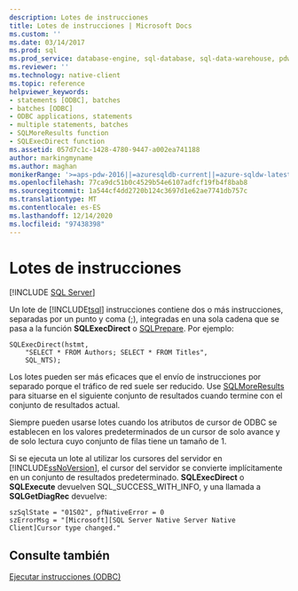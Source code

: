 ```yaml
---
description: Lotes de instrucciones
title: Lotes de instrucciones | Microsoft Docs
ms.custom: ''
ms.date: 03/14/2017
ms.prod: sql
ms.prod_service: database-engine, sql-database, sql-data-warehouse, pdw
ms.reviewer: ''
ms.technology: native-client
ms.topic: reference
helpviewer_keywords:
- statements [ODBC], batches
- batches [ODBC]
- ODBC applications, statements
- multiple statements, batches
- SQLMoreResults function
- SQLExecDirect function
ms.assetid: 057d7c1c-1428-4780-9447-a002ea741188
author: markingmyname
ms.author: maghan
monikerRange: '>=aps-pdw-2016||=azuresqldb-current||=azure-sqldw-latest||>=sql-server-2016||>=sql-server-linux-2017||=azuresqldb-mi-current'
ms.openlocfilehash: 77ca9dc51b0c4529b54e6107adfcf19fb4f8bab8
ms.sourcegitcommit: 1a544cf4dd2720b124c3697d1e62ae7741db757c
ms.translationtype: MT
ms.contentlocale: es-ES
ms.lasthandoff: 12/14/2020
ms.locfileid: "97438398"
---
```

# <a name="batches-of-statements"></a>Lotes de instrucciones
[!INCLUDE [SQL Server](../../../includes/applies-to-version/sql-asdb-asdbmi-asa-pdw.md)]

  Un lote de [!INCLUDE[tsql](../../../includes/tsql-md.md)] instrucciones contiene dos o más instrucciones, separadas por un punto y coma (;), integradas en una sola cadena que se pasa a la función **SQLExecDirect** o [SQLPrepare](../../../odbc/reference/syntax/sqlprepare-function.md). Por ejemplo:  
  
```  
SQLExecDirect(hstmt,   
    "SELECT * FROM Authors; SELECT * FROM Titles",  
    SQL_NTS);  
```  
  
 Los lotes pueden ser más eficaces que el envío de instrucciones por separado porque el tráfico de red suele ser reducido. Use [SQLMoreResults](../../../relational-databases/native-client-odbc-api/sqlmoreresults.md) para situarse en el siguiente conjunto de resultados cuando termine con el conjunto de resultados actual.  
  
 Siempre pueden usarse lotes cuando los atributos de cursor de ODBC se establecen en los valores predeterminados de un cursor de solo avance y de solo lectura cuyo conjunto de filas tiene un tamaño de 1.  
  
 Si se ejecuta un lote al utilizar los cursores del servidor en [!INCLUDE[ssNoVersion](../../../includes/ssnoversion-md.md)], el cursor del servidor se convierte implícitamente en un conjunto de resultados predeterminado. **SQLExecDirect** o **SQLExecute** devuelven SQL_SUCCESS_WITH_INFO, y una llamada a **SQLGetDiagRec** devuelve:  
  
```  
szSqlState = "01S02", pfNativeError = 0  
szErrorMsg = "[Microsoft][SQL Server Native Server Native Client]Cursor type changed."  
```  
  
## <a name="see-also"></a>Consulte también  
 [Ejecutar instrucciones &#40;ODBC&#41;](../../../relational-databases/native-client-odbc-queries/executing-statements/executing-statements-odbc.md)  
  
